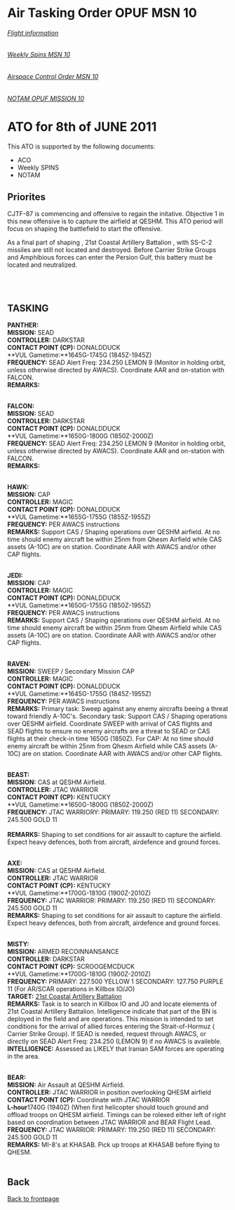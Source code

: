 # Air Tasking Order OPUF MSN 10


###### [Flight information](/OPUF-Brief/Docs/Flights.html)
###### [Weekly Spins MSN 10](/OPUF-Brief/Docs/SPINS_10.html)
###### [Airspace Control Order MSN 10](/OPUF-Brief/Docs/ACO/ACO_10.html)
###### [NOTAM OPUF MISSION 10](/OPUF-Brief/Docs/NOTAM/NOTAM_10.html)

# ATO for 8th of JUNE 2011
This ATO is supported by the following documents: <br>
* ACO
* Weekly SPINS
* NOTAM

## Priorites
CJTF-87 is commencing and offensive to regain the initative. Objective 1 in this new offensive is to capture the airfield at QESHM.
This ATO period will focus on shaping the battlefield to start the offensive. 

As a final part of shaping , 21st Coastal Artillery Battalion , with SS-C-2 missiles are still not located and destroyed.
Before Carrier Strike Groups and Amphibious forces can enter the Persion Gulf, this battery must be located and neutralized.


<br>
<br>

## TASKING 
**PANTHER:** 
<br>
**MISSION:**  SEAD
<br>
**CONTROLLER:** DARKSTAR
<br>
**CONTACT POINT (CP):** DONALDDUCK
<br>
**VUL Gametime:**1645G-1745G (1845Z-1945Z)
<br>
**FREQUENCY:**  SEAD Alert Freq: 234.250	LEMON 9  (Monitor in holding orbit, unless otherwise directed by AWACS). Coordinate AAR and on-station with FALCON.
<br>
**REMARKS:** 
<br>
<br>

**FALCON:** 
<br>
**MISSION:**  SEAD
<br>
**CONTROLLER:**  DARKSTAR
<br>
**CONTACT POINT (CP):** DONALDDUCK
<br>
**VUL Gametime:**1650G-1800G (1850Z-2000Z)
<br>
**FREQUENCY:**  SEAD Alert Freq: 234.250	LEMON 9  (Monitor in holding orbit, unless otherwise directed by AWACS). Coordinate AAR and on-station with FALCON.
<br>
**REMARKS:** 
<br>
<br>

**HAWK:** 
<br>
**MISSION:**  CAP
<br>
**CONTROLLER:** MAGIC
<br>
**CONTACT POINT (CP):** DONALDDUCK
<br>
**VUL Gametime:**1655G-1755G (1855Z-1955Z)
<br>
**FREQUENCY:**  PER AWACS instructions
<br>
**REMARKS:** Support CAS / Shaping operations over QESHM airfield.  At no time should enemy aircraft be within 25nm from Qhesm Airfield while CAS assets (A-10C) are on station. Coordinate AAR with AWACS and/or 
other CAP flights.
<br>
<br>

**JEDI:** 
<br>
**MISSION:**  CAP
<br>
**CONTROLLER:** MAGIC
<br>
**CONTACT POINT (CP):** DONALDDUCK
<br>
**VUL Gametime:**1650G-1755G (1850Z-1955Z)
<br>
**FREQUENCY:**  PER AWACS instructions
<br>
**REMARKS:** Support CAS / Shaping operations over QESHM airfield.  At no time should enemy aircraft be within 25nm from Qhesm Airfield while CAS assets (A-10C) are on station. Coordinate AAR with AWACS and/or 
other CAP flights.
<br>
<br>


**RAVEN:** 
<br>
**MISSION:**  SWEEP / Secondary Mission CAP
<br>
**CONTROLLER:** MAGIC
<br>
**CONTACT POINT (CP):** DONALDDUCK
<br>
**VUL Gametime:**1645G-1755G (1845Z-1955Z)
<br>
**FREQUENCY:**  PER AWACS instructions
<br>
**REMARKS:** Primary task: Sweep against any enemy aircrafts beeing a threat toward friendly A-10C's. Secondary task: Support CAS / Shaping operations over QESHM airfield. 
Coordinate SWEEP with arrival of CAS flights and SEAD flights to ensure no enemy aircrafts are a threat to SEAD or CAS flights at their check-in time 1650G (1850Z).
For CAP: At no time should enemy aircraft be within 25nm from Qhesm Airfield while CAS assets (A-10C) are on station. Coordinate AAR with AWACS and/or 
other CAP flights.
<br>
<br>

**BEAST:** 
<br>
**MISSION:** CAS at QESHM Airfield.
<br>
**CONTROLLER:** JTAC WARRIOR
<br>
**CONTACT POINT (CP):** KENTUCKY
<br>
**VUL Gametime:**1650G-1800G (1850Z-2000Z)
<br>
**FREQUENCY:**  JTAC WARRIORY: PRIMARY: 119.250	(RED 11) SECONDARY: 245.500	GOLD 11  
<br>
**REMARKS:** Shaping to set conditions for air assault to capture the airfield. Expect heavy defences, both from aircraft, airdefence and ground forces.
<br>
<br>

**AXE:** 
<br>
**MISSION:**  CAS at QESHM Airfield.
<br>
**CONTROLLER:** JTAC WARRIOR
<br>
**CONTACT POINT (CP):** KENTUCKY
<br>
**VUL Gametime:**1700G-1810G (1900Z-2010Z)
<br>
**FREQUENCY:** JTAC WARRIOR: PRIMARY: 119.250	(RED 11) SECONDARY: 245.500	GOLD 11 
<br>
**REMARKS:** Shaping to set conditions for air assault to capture the airfield. Expect heavy defences, both from aircraft, airdefence and ground forces.
<br>
<br>

**MISTY:** 
<br>
**MISSION:**  ARMED RECOINNANSANCE
<br>
**CONTROLLER:** DARKSTAR
<br>
**CONTACT POINT (CP):** SCROOGEMCDUCK
<br>
**VUL Gametime:**1700G-1810G (1900Z-2010Z)
<br>
**FREQUENCY:** PRIMARY: 227.500	YELLOW 1 SECONDARY: 127.750	PURPLE 11  (For AR/SCAR operations in Killbox IO/JO)
<br>
**TARGET:**  [21st Coastal Artillery Battalion](/OPUF-Brief/Docs/Enemy/21ST_CAB.html)
<br>
**REMARKS:** Task is to search in Killbox IO and JO and locate elements of 21st Coastal Artillery Battalion. Intelligence indicate that part of the BN is deployed in the field and are operations.
This mission is intended to set conditions for the arrival of allied forces entering the Strait-of-Hormuz ( Carrier Strike Group).
If SEAD is needed, request through AWACS, or directly on SEAD Alert Freq: 234.250 (LEMON 9) if no AWACS is availeble.
<br>
**INTELLIGENCE:** Assessed as LIKELY that Iranian SAM forces are operating in the area.
<br>
<br>

**BEAR:** 
<br>
**MISSION:**  Air Assault at QESHM Airfield.
<br>
**CONTROLLER:** JTAC WARRIOR in position overlooking QHESM airfield
<br>
**CONTACT POINT (CP):** Coordinate with JTAC WARRIOR
<br>
**L-hour**1740G (1940Z)  (When first helicopter should touch ground and offload troops on QHESM airfield.   Timings can be rolexed either left of right based on coordination between JTAC WARRIOR and BEAR Flight Lead.
<br>
**FREQUENCY:** JTAC WARRIOR: PRIMARY: 119.250	(RED 11) SECONDARY: 245.500	GOLD 11 
<br>
**REMARKS:** MI-8's at KHASAB.   Pick up troops at KHASAB before flying to QHESM.
<br>
<br>


## Back
[Back to frontpage](https://132nd-vwing.github.io/OPUF-Brief/)